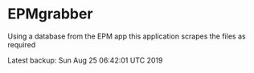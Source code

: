 # EPMgrabber
Using a database from the EPM app this application scrapes the files as required


Latest backup: Sun Aug 25 06:42:01 UTC 2019
